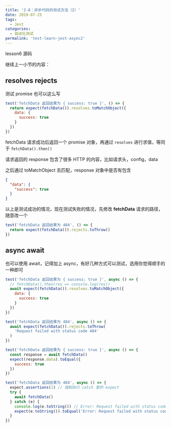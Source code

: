 ```yaml
---
title: '2-8：异步代码的测试方法（2）'
date: 2019-07-25
tags:
  - Jest
categories:
  - 自动化测试
permalink: 'test-learn-jest-async2'
---
```


lesson6 源码

继续上一小节的内容：

## resolves rejects

测试 promise 也可以这么写

```js
test('fetchData 返回结果为 { success: true }', () => {
  return expect(fetchData()).resolves.toMatchObject({
    data: {
      success: true
    }
  })
})
```

fetchData 请求成功后返回一个 promise 对象，再通过 `resolves` 进行求值，等同于 `fetchData().then()`

请求返回的 response 包含了很多 HTTP 的内容，比如请求头，config，data

之后通过 toMatchObject 去匹配，response 对象中是否有包含

```json
{
  "data": {
    "success": true
  }
}
```

以上是测试成功的情况，现在测试失败的情况，先修改 **fetchData** 请求的路径，随意改一个

```js
test('fetchData 返回结果为 404', () => {
  return expect(fetchData()).rejects.toThrow()
})
```

## async await

也可以使用 await，记得加上 async，有好几种方式可以测试，选用你觉得顺手的一种即可

```js
test('fetchData 返回结果为 { success: true }', async () => {
  // fetchData().then(res => console.log(res))
  await expect(fetchData()).resolves.toMatchObject({
    data: {
      success: true
    }
  })
})

test('fetchData 返回结果为 404', async () => {
  await expect(fetchData()).rejects.toThrow(
    'Request failed with status code 404'
  )
})

test('fetchData 返回结果为 { success: true }', async () => {
  const response = await fetchData()
  expect(response.data).toEqual({
    success: true
  })
})

test('fetchData 返回结果为 404', async () => {
  expect.assertions(1) // 强制执行 catch 里的 expect
  try {
    await fetchData()
  } catch (e) {
    console.log(e.toString()) // Error: Request failed with status code 404
    expect(e.toString()).toEqual('Error: Request failed with status code 404')
  }
})
```
